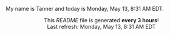 My name is Tanner and today is Monday, May 13, 8:31 AM EDT.

<p align="center">This <i>README</i> file is generated <b>every 3 hours</b>!</br>Last refresh: Monday, May 13, 8:31 AM EDT<br /></p>
